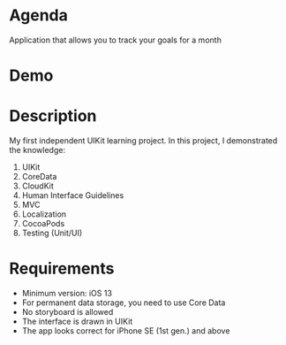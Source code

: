 #  Agenda
Application that allows you to track your goals for a month

# Demo


# Description
My first independent UIKit learning project. In this project, I demonstrated the knowledge:
1. UIKit
2. CoreData
3. CloudKit
4. Human Interface Guidelines
5. MVC
6. Localization
7. CocoaPods
8. Testing (Unit/UI)

# Requirements
- Minimum version: iOS 13
- For permanent data storage, you need to use Core Data
- No storyboard is allowed
- The interface is drawn in UIKit
- The app looks correct for iPhone SE (1st gen.) and above
